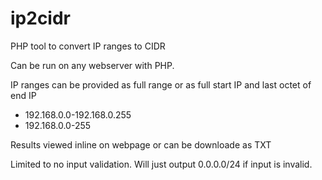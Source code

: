 # ip2cidr
PHP tool to convert IP ranges to CIDR

Can be run on any webserver with PHP.

IP ranges can be provided as full range
or as full start IP and last octet of end IP

* 192.168.0.0-192.168.0.255
* 192.168.0.0-255

Results viewed inline on webpage or can be downloade as TXT

Limited to no input validation. Will just output 0.0.0.0/24 if input is invalid.